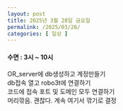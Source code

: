 ```yaml
---
layout: post
title: 2025년 3월 28일 금요일
permalink: /2025/03/28/
categories: [ 일상 ]
---
```

#### 수면 : 3시 ~ 10시<br/>
OR_server에 db생성하고 계정만들기<br/>
db접속 열고 robo3t에 연결하기<br/>
코드에 접속 포트 및 도메인 모두 연결하기<br/>
머리깎음. 괜찮다. 계속 여기서 깎기로 결정
